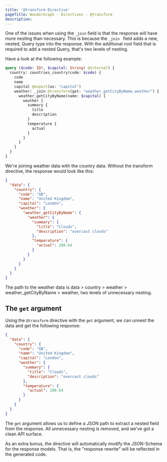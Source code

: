 ```yaml
---
title: '@transform Directive'
pageTitle: WunderGraph - Directives - @transform
description:
---
```


One of the issues when using the `_join` field is that the response will have more nesting than necessary.
This is because the `_join ` field adds a new, nested, Query type into the response.
With the additional root field that is required to add a nested Query, that's two levels of nesting.

Have a look at the following example:

```graphql
query ($code: ID!, $capital: String! @internal) {
  country: countries_country(code: $code) {
    code
    name
    capital @export(as: "capital")
    weather: _join @transform(get: "weather_getCityByName.weather") {
      weather_getCityByName(name: $capital) {
        weather {
          summary {
            title
            description
          }
          temperature {
            actual
          }
        }
      }
    }
  }
}
```

We're joining weather data with the country data.
Without the transform directive, the response would look like this:

```json
{
  "data": {
    "country": {
      "code": "GB",
      "name": "United Kingdom",
      "capital": "London",
      "weather": {
        "weather_getCityByName": {
          "weather": {
            "summary": {
              "title": "Clouds",
              "description": "overcast clouds"
            },
            "temperature": {
              "actual": 280.64
            }
          }
        }
      }
    }
  }
}
```

The path to the weather data is data > country > weather > weather_getCityByName > weather,
two levels of unnecessary nesting.

## The `get` argument

Using the `@transform` directive with the `get` argument, we can unnest the data and get the following response:

```json
{
  "data": {
    "country": {
      "code": "GB",
      "name": "United Kingdom",
      "capital": "London",
      "weather": {
        "summary": {
          "title": "Clouds",
          "description": "overcast clouds"
        },
        "temperature": {
          "actual": 280.64
        }
      }
    }
  }
}
```

The `get` argument allows us to define a JSON path to extract a nested field from the response.
All unnecessary nesting is removed, and we've got a clean API surface.

As an extra bonus,
the directive will automatically modify the JSON-Schema for the response models.
That is, the "response rewrite" will be reflected in the generated code.
